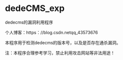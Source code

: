 # dedeCMS_exp
dedecms的漏洞利用程序

个人博客：https：//blog.csdn.netqq_43573676

本程序用于检测dedecms的版本号，以及是否存在通杀漏洞。

注：本程序合理参考学习，禁止利用攻击网站等非法用途！

